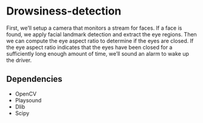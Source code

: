 # Drowsiness-detection

First, we’ll setup a camera that monitors a stream for faces. If a face is found, we apply facial landmark detection and extract the eye regions. Then we can compute the eye aspect ratio to determine if the eyes are closed. If the eye aspect ratio indicates that the eyes have been closed for a sufficiently long enough amount of time, we’ll sound an alarm to wake up the driver.

## Dependencies ## 

* OpenCV
* Playsound
* Dlib
* Scipy
